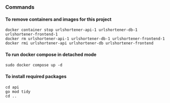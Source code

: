 ### Commands

#### To remove containers and images for this project
```
docker container stop urlshortener-api-1 urlshortener-db-1 urlshortener-frontend-1
docker rm urlshortener-api-1 urlshortener-db-1 urlshortener-frontend-1
docker rmi urlshortener-api urlshortener-db urlshortener-frontend
```

#### To run docker compose in detached mode
```
sudo docker compose up -d
```

#### To install required packages
```
cd api
go mod tidy
cd ..
```